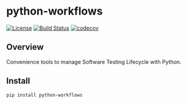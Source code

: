 # python-workflows

[![License](https://img.shields.io/badge/License-Apache%202.0-blue.svg)](https://spdx.org/licenses/MPL-2.0)
[![Build Status](https://travis-ci.org/kuwv/python-convential-commits-parser.svg?branch=master)](https://travis-ci.org/python-proman/proman-workflows)
[![codecov](https://codecov.io/gh/kuwv/python-convential-commits-parser/branch/master/graph/badge.svg)](https://codecov.io/gh/python-proman/proman-workflows)

## Overview

Convenience tools to manage Software Testing Lifecycle with Python.

## Install

`pip install python-workflows`
